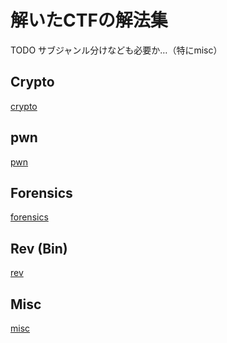 <!-- TITLE: Ctf Solution -->
<!-- SUBTITLE: A quick summary of Ctf Solution -->

# 解いたCTFの解法集

TODO
サブジャンル分けなども必要か…（特にmisc）

## Crypto

[crypto](/ctf-solution/crypto)

## pwn

[pwn](/ctf-solution/pwn)

## Forensics

[forensics](/ctf-solution/forensics)

## Rev (Bin)

[rev](/ctf-solution/rev)

## Misc

[misc](/ctf-solution/misc)
